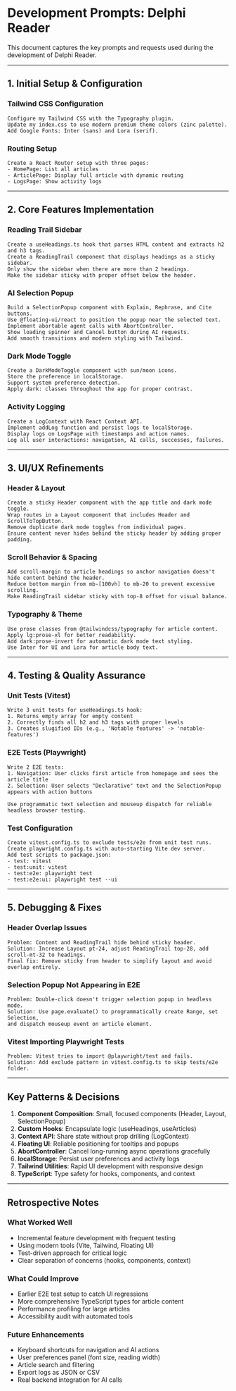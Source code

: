 # Development Prompts: Delphi Reader

This document captures the key prompts and requests used during the development of Delphi Reader.

---

## 1. Initial Setup & Configuration

### Tailwind CSS Configuration
```
Configure my Tailwind CSS with the Typography plugin.
Update my index.css to use modern premium theme colors (zinc palette).
Add Google Fonts: Inter (sans) and Lora (serif).
```

### Routing Setup
```
Create a React Router setup with three pages:
- HomePage: List all articles
- ArticlePage: Display full article with dynamic routing
- LogsPage: Show activity logs
```

---

## 2. Core Features Implementation

### Reading Trail Sidebar
```
Create a useHeadings.ts hook that parses HTML content and extracts h2 and h3 tags.
Create a ReadingTrail component that displays headings as a sticky sidebar.
Only show the sidebar when there are more than 2 headings.
Make the sidebar sticky with proper offset below the header.
```

### AI Selection Popup
```
Build a SelectionPopup component with Explain, Rephrase, and Cite buttons.
Use @floating-ui/react to position the popup near the selected text.
Implement abortable agent calls with AbortController.
Show loading spinner and Cancel button during AI requests.
Add smooth transitions and modern styling with Tailwind.
```

### Dark Mode Toggle
```
Create a DarkModeToggle component with sun/moon icons.
Store the preference in localStorage.
Support system preference detection.
Apply dark: classes throughout the app for proper contrast.
```

### Activity Logging
```
Create a LogContext with React Context API.
Implement addLog function and persist logs to localStorage.
Display logs on LogsPage with timestamps and action names.
Log all user interactions: navigation, AI calls, successes, failures.
```

---

## 3. UI/UX Refinements

### Header & Layout
```
Create a sticky Header component with the app title and dark mode toggle.
Wrap routes in a Layout component that includes Header and ScrollToTopButton.
Remove duplicate dark mode toggles from individual pages.
Ensure content never hides behind the sticky header by adding proper padding.
```

### Scroll Behavior & Spacing
```
Add scroll-margin to article headings so anchor navigation doesn't hide content behind the header.
Reduce bottom margin from mb-[100vh] to mb-20 to prevent excessive scrolling.
Make ReadingTrail sidebar sticky with top-8 offset for visual balance.
```

### Typography & Theme
```
Use prose classes from @tailwindcss/typography for article content.
Apply lg:prose-xl for better readability.
Add dark:prose-invert for automatic dark mode text styling.
Use Inter for UI and Lora for article body text.
```

---

## 4. Testing & Quality Assurance

### Unit Tests (Vitest)
```
Write 3 unit tests for useHeadings.ts hook:
1. Returns empty array for empty content
2. Correctly finds all h2 and h3 tags with proper levels
3. Creates slugified IDs (e.g., 'Notable features' -> 'notable-features')
```

### E2E Tests (Playwright)
```
Write 2 E2E tests:
1. Navigation: User clicks first article from homepage and sees the article title
2. Selection: User selects "Declarative" text and the SelectionPopup appears with action buttons

Use programmatic text selection and mouseup dispatch for reliable headless browser testing.
```

### Test Configuration
```
Create vitest.config.ts to exclude tests/e2e from unit test runs.
Create playwright.config.ts with auto-starting Vite dev server.
Add test scripts to package.json:
- test: vitest
- test:unit: vitest  
- test:e2e: playwright test
- test:e2e:ui: playwright test --ui
```

---

## 5. Debugging & Fixes

### Header Overlap Issues
```
Problem: Content and ReadingTrail hide behind sticky header.
Solution: Increase Layout pt-24, adjust ReadingTrail top-28, add scroll-mt-32 to headings.
Final fix: Remove sticky from header to simplify layout and avoid overlap entirely.
```

### Selection Popup Not Appearing in E2E
```
Problem: Double-click doesn't trigger selection popup in headless mode.
Solution: Use page.evaluate() to programmatically create Range, set Selection, 
and dispatch mouseup event on article element.
```

### Vitest Importing Playwright Tests
```
Problem: Vitest tries to import @playwright/test and fails.
Solution: Add exclude pattern in vitest.config.ts to skip tests/e2e folder.
```

---

## Key Patterns & Decisions

1. **Component Composition**: Small, focused components (Header, Layout, SelectionPopup)
2. **Custom Hooks**: Encapsulate logic (useHeadings, useArticles)
3. **Context API**: Share state without prop drilling (LogContext)
4. **Floating UI**: Reliable positioning for tooltips and popups
5. **AbortController**: Cancel long-running async operations gracefully
6. **localStorage**: Persist user preferences and activity logs
7. **Tailwind Utilities**: Rapid UI development with responsive design
8. **TypeScript**: Type safety for hooks, components, and context

---

## Retrospective Notes

### What Worked Well
- Incremental feature development with frequent testing
- Using modern tools (Vite, Tailwind, Floating UI)
- Test-driven approach for critical logic
- Clear separation of concerns (hooks, components, context)

### What Could Improve
- Earlier E2E test setup to catch UI regressions
- More comprehensive TypeScript types for article content
- Performance profiling for large articles
- Accessibility audit with automated tools

### Future Enhancements
- Keyboard shortcuts for navigation and AI actions
- User preferences panel (font size, reading width)
- Article search and filtering
- Export logs as JSON or CSV
- Real backend integration for AI calls

